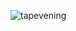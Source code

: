 ![tapevening](https://github.com/dsheltonny/Resume/assets/23645312/88dfb3cb-f803-4d34-b704-c466488bfd81)
